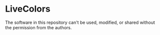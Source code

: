 # LiveColors

The software in this repository can't be used, modified, or shared without the permission from the authors.
